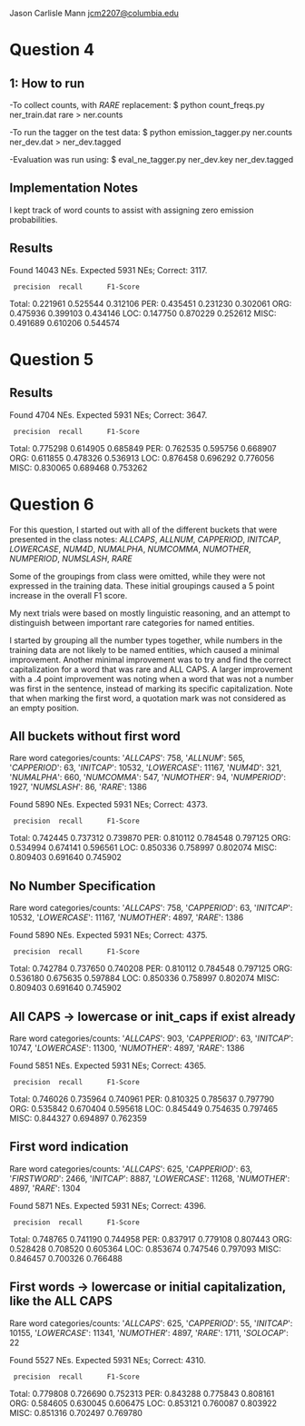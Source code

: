 Jason Carlisle Mann
jcm2207@columbia.edu

Question 4
==========

1: How to run
-------------
-To collect counts, with _RARE_ replacement:
	$ python count_freqs.py ner_train.dat rare > ner.counts

-To run the tagger on the test data:
	$ python emission_tagger.py ner.counts ner_dev.dat > ner_dev.tagged

-Evaluation was run using:
	$ eval_ne_tagger.py ner_dev.key ner_dev.tagged


Implementation Notes
--------------------
I kept track of word counts to assist with assigning zero emission probabilities.



Results
-------
Found 14043 NEs. Expected 5931 NEs; Correct: 3117.

	 precision 	recall 		F1-Score
Total:	 0.221961	0.525544	0.312106
PER:	 0.435451	0.231230	0.302061
ORG:	 0.475936	0.399103	0.434146
LOC:	 0.147750	0.870229	0.252612
MISC:	 0.491689	0.610206	0.544574



Question 5
==========


Results
-------
Found 4704 NEs. Expected 5931 NEs; Correct: 3647.

	 precision 	recall 		F1-Score
Total:	 0.775298	0.614905	0.685849
PER:	 0.762535	0.595756	0.668907
ORG:	 0.611855	0.478326	0.536913
LOC:	 0.876458	0.696292	0.776056
MISC:	 0.830065	0.689468	0.753262



Question 6
==========

For this question, I started out with all of the different buckets that were presented in the class notes: 
	_ALLCAPS_, _ALLNUM_, _CAPPERIOD_, _INITCAP_, _LOWERCASE_, _NUM4D_, _NUMALPHA_, _NUMCOMMA_, _NUMOTHER_, _NUMPERIOD_, _NUMSLASH_, _RARE_

Some of the groupings from class were omitted, while they were not expressed in the training data. These initial groupings caused a 5 point increase in the overall F1 score. 

My next trials were based on mostly linguistic reasoning, and an attempt to distinguish between important rare categories for named entities.

I started by grouping all the number types together, while numbers in the training data are not likely to be named entities, which caused a minimal improvement. Another minimal improvement was to try and find the correct capitalization for a word that was rare and ALL CAPS. A larger improvement with a .4 point improvement was noting when a word that was not a number was first in the sentence, instead of marking its specific capitalization. Note that when marking the first word, a quotation mark was not considered as an empty position.

All buckets without first word
------------------------------

Rare word categories/counts:
	'_ALLCAPS_': 758,  '_ALLNUM_': 565,  '_CAPPERIOD_': 63,  '_INITCAP_': 10532,  '_LOWERCASE_': 11167,  '_NUM4D_': 321,  '_NUMALPHA_': 660,  '_NUMCOMMA_': 547,  '_NUMOTHER_': 94,  '_NUMPERIOD_': 1927,  '_NUMSLASH_': 86,  '_RARE_': 1386 

Found 5890 NEs. Expected 5931 NEs; Correct: 4373.

	 precision 	recall 		F1-Score
Total:	 0.742445	0.737312	0.739870
PER:	 0.810112	0.784548	0.797125
ORG:	 0.534994	0.674141	0.596561
LOC:	 0.850336	0.758997	0.802074
MISC:	 0.809403	0.691640	0.745902


No Number Specification
-----------------------

Rare word categories/counts:
	'_ALLCAPS_': 758,  '_CAPPERIOD_': 63,  '_INITCAP_': 10532,  '_LOWERCASE_': 11167,  '_NUMOTHER_': 4897,  '_RARE_': 1386 

Found 5890 NEs. Expected 5931 NEs; Correct: 4375.

	 precision 	recall 		F1-Score
Total:	 0.742784	0.737650	0.740208
PER:	 0.810112	0.784548	0.797125
ORG:	 0.536180	0.675635	0.597884
LOC:	 0.850336	0.758997	0.802074
MISC:	 0.809403	0.691640	0.745902


All CAPS -> lowercase or init_caps if exist already
----------------------------------------------------------------

Rare word categories/counts:
	'_ALLCAPS_': 903,  '_CAPPERIOD_': 63,  '_INITCAP_': 10747,  '_LOWERCASE_': 11300,  '_NUMOTHER_': 4897,  '_RARE_': 1386 

Found 5851 NEs. Expected 5931 NEs; Correct: 4365.

	 precision 	recall 		F1-Score
Total:	 0.746026	0.735964	0.740961
PER:	 0.810325	0.785637	0.797790
ORG:	 0.535842	0.670404	0.595618
LOC:	 0.845449	0.754635	0.797465
MISC:	 0.844327	0.694897	0.762359

First word indication
---------------------

Rare word categories/counts:
	'_ALLCAPS_': 625,  '_CAPPERIOD_': 63,  '_FIRSTWORD_': 2466,  '_INITCAP_': 8887,  '_LOWERCASE_': 11268,  '_NUMOTHER_': 4897,  '_RARE_': 1304 

Found 5871 NEs. Expected 5931 NEs; Correct: 4396.

	 precision 	recall 		F1-Score
Total:	 0.748765	0.741190	0.744958
PER:	 0.837917	0.779108	0.807443
ORG:	 0.528428	0.708520	0.605364
LOC:	 0.853674	0.747546	0.797093
MISC:	 0.846457	0.700326	0.766488


First words -> lowercase or initial capitalization, like the ALL CAPS
---------------------------------------------------------------------

Rare word categories/counts:
	'_ALLCAPS_': 625,  '_CAPPERIOD_': 55,  '_INITCAP_': 10155,  '_LOWERCASE_': 11341,  '_NUMOTHER_': 4897,  '_RARE_': 1711,  '_SOLOCAP_': 22

Found 5527 NEs. Expected 5931 NEs; Correct: 4310.

	 precision 	recall 		F1-Score
Total:	 0.779808	0.726690	0.752313
PER:	 0.843288	0.775843	0.808161
ORG:	 0.584605	0.630045	0.606475
LOC:	 0.853121	0.760087	0.803922
MISC:	 0.851316	0.702497	0.769780